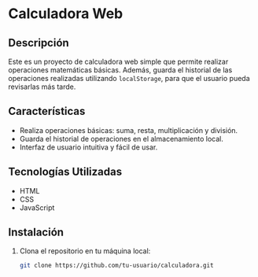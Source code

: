 # Calculadora Web

## Descripción

Este es un proyecto de calculadora web simple que permite realizar operaciones matemáticas básicas. Además, guarda el historial de las operaciones realizadas utilizando `localStorage`, para que el usuario pueda revisarlas más tarde.

## Características

- Realiza operaciones básicas: suma, resta, multiplicación y división.
- Guarda el historial de operaciones en el almacenamiento local.
- Interfaz de usuario intuitiva y fácil de usar.

## Tecnologías Utilizadas

- HTML
- CSS
- JavaScript

## Instalación

1. Clona el repositorio en tu máquina local:
   ```bash
   git clone https://github.com/tu-usuario/calculadora.git
